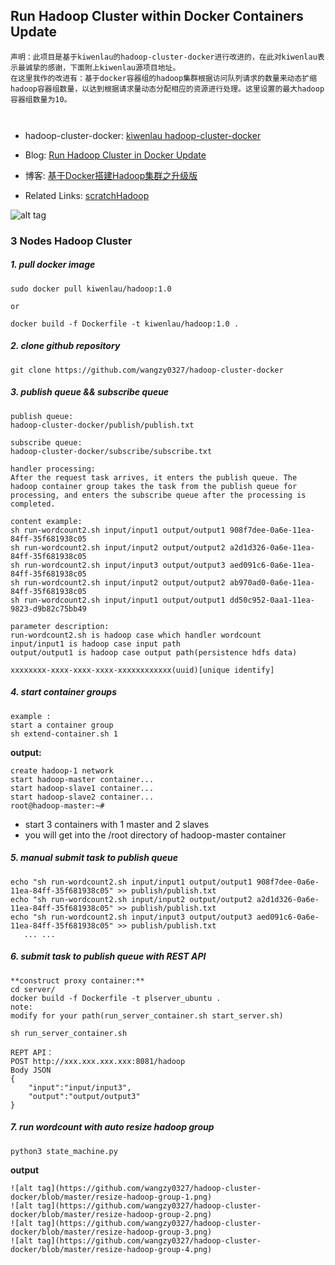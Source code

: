 ## Run Hadoop Cluster within Docker Containers Update

```
声明：此项目是基于kiwenlau的hadoop-cluster-docker进行改进的，在此对kiwenlau表示最诚挚的感谢，下面附上kiwenlau源项目地址。
在这里我作的改进有：基于docker容器组的hadoop集群根据访问队列请求的数量来动态扩缩hadoop容器组数量，以达到根据请求量动态分配相应的资源进行处理。这里设置的最大hadoop容器组数量为10。



```
- hadoop-cluster-docker: [kiwenlau hadoop-cluster-docker](https://github.com/kiwenlau/hadoop-cluster-docker)
- Blog: [Run Hadoop Cluster in Docker Update](http://kiwenlau.com/2016/06/26/hadoop-cluster-docker-update-english/)
- 博客: [基于Docker搭建Hadoop集群之升级版](http://kiwenlau.com/2016/06/12/160612-hadoop-cluster-docker-update/)

- Related Links: [scratchHadoop](http://github.com/wangzy0327/scratchHadoopProject)


![alt tag](https://raw.githubusercontent.com/wangzy0327/hadoop-cluster-docker/master/hadoop-cluster-docker.png)


### 3 Nodes Hadoop Cluster

##### 1. pull docker image

```
sudo docker pull kiwenlau/hadoop:1.0

or 

docker build -f Dockerfile -t kiwenlau/hadoop:1.0 .

```

##### 2. clone github repository

```
git clone https://github.com/wangzy0327/hadoop-cluster-docker
```

##### 3. publish queue && subscribe queue

```
publish queue:
hadoop-cluster-docker/publish/publish.txt 

subscribe queue:
hadoop-cluster-docker/subscribe/subscribe.txt

handler processing:
After the request task arrives, it enters the publish queue. The hadoop container group takes the task from the publish queue for processing, and enters the subscribe queue after the processing is completed.

content example:
sh run-wordcount2.sh input/input1 output/output1 908f7dee-0a6e-11ea-84ff-35f681938c05
sh run-wordcount2.sh input/input2 output/output2 a2d1d326-0a6e-11ea-84ff-35f681938c05
sh run-wordcount2.sh input/input3 output/output3 aed091c6-0a6e-11ea-84ff-35f681938c05
sh run-wordcount2.sh input/input2 output/output2 ab970ad0-0a6e-11ea-84ff-35f681938c05
sh run-wordcount2.sh input/input1 output/output1 dd50c952-0aa1-11ea-9823-d9b82c75bb49

parameter description:
run-wordcount2.sh is hadoop case which handler wordcount
input/input1 is hadoop case input path
output/output1 is hadoop case output path(persistence hdfs data)

xxxxxxxx-xxxx-xxxx-xxxx-xxxxxxxxxxxx(uuid)[unique identify]

```

##### 4. start container groups

```
example :
start a container group
sh extend-container.sh 1
```

**output:**

```
create hadoop-1 network
start hadoop-master container...
start hadoop-slave1 container...
start hadoop-slave2 container...
root@hadoop-master:~# 
```
- start 3 containers with 1 master and 2 slaves
- you will get into the /root directory of hadoop-master container

##### 5. manual submit task to publish queue

```
echo "sh run-wordcount2.sh input/input1 output/output1 908f7dee-0a6e-11ea-84ff-35f681938c05" >> publish/publish.txt
echo "sh run-wordcount2.sh input/input2 output/output2 a2d1d326-0a6e-11ea-84ff-35f681938c05" >> publish/publish.txt
echo "sh run-wordcount2.sh input/input3 output/output3 aed091c6-0a6e-11ea-84ff-35f681938c05" >> publish/publish.txt 
   ... ...   

```

##### 6. submit task to publish queue with REST API

```
**construct proxy container:**
cd server/
docker build -f Dockerfile -t plserver_ubuntu .
note: 
modify for your path(run_server_container.sh start_server.sh)

sh run_server_container.sh

REPT API：
POST http://xxx.xxx.xxx.xxx:8081/hadoop
Body JSON
{
   	"input":"input/input3",
	"output":"output/output3"
}

```

##### 7. run wordcount with auto resize hadoop group

```
python3 state_machine.py
```

**output**

```
![alt tag](https://github.com/wangzy0327/hadoop-cluster-docker/blob/master/resize-hadoop-group-1.png)
![alt tag](https://github.com/wangzy0327/hadoop-cluster-docker/blob/master/resize-hadoop-group-2.png)
![alt tag](https://github.com/wangzy0327/hadoop-cluster-docker/blob/master/resize-hadoop-group-3.png)
![alt tag](https://github.com/wangzy0327/hadoop-cluster-docker/blob/master/resize-hadoop-group-4.png)
```



